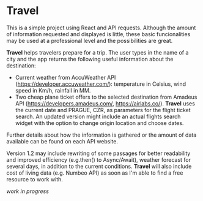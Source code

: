 # Travel

This is a simple project using React and API requests. Although the amount of information requested and displayed is little, these basic funcionalities may be used at a professional level and the possibilities are great. 

**Travel** helps travelers prepare for a trip. The user types in the name of a city and the app returns the following useful information about the destination: 

- Current weather from AccuWeather API (https://developer.accuweather.com/): temperature in Celsius, wind speed in Km/h, rainfall in MM.  
- Two cheap plane ticket offers to the selected destination from Amadeus API (https://developers.amadeus.com/, https://airlabs.co/). **Travel** uses the current date and PRAGUE, CZR, as parameters for the flight ticket search. An updated version might include an actual flights search widget with the option to change origin location and choose dates.

Further details about how the information is gathered or the amount of data available can be found on each API website.

Version 1.2 may include rewriting of some passages for better readability and improved efficiency (e.g.then() to Async/Await), weather forecast for several days, in addition to the current conditions. **Travel** will also include cost of living data (e.g. Numbeo API) as soon as I'm able to find a free resource to work with.

*work in progress*
